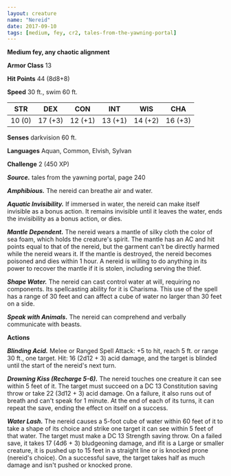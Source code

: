```yaml
---
layout: creature
name: "Nereid"
date: 2017-09-10
tags: [medium, fey, cr2, tales-from-the-yawning-portal]
---
```


**Medium fey, any chaotic alignment**

**Armor Class** 13

**Hit Points** 44 (8d8+8)

**Speed** 30 ft., swim 60 ft.

|   STR   |   DEX   |   CON   |   INT   |   WIS   |   CHA   |
|:-----:|:-----:|:-----:|:-----:|:-----:|:-----:|
| 10 (0) | 17 (+3) | 12 (+1) | 13 (+1) | 14 (+2) | 16 (+3) |

**Senses** darkvision 60 ft.

**Languages** Aquan, Common, Elvish, Sylvan

**Challenge** 2 (450 XP)

***Source.*** tales from the yawning portal,  page 240

***Amphibious.*** The nereid can breathe air and water.

***Aquatic Invisibility.*** If immersed in water, the nereid can make itself invisible as a bonus action. It remains invisible until it leaves the water, ends the invisibility as a bonus action, or dies.

***Mantle Dependent.*** The nereid wears a mantle of silky cloth the color of sea foam, which holds the creature's spirit. The mantle has an AC and hit points equal to that of the nereid, but the garment can't be directly harmed while the nereid wears it. If the mantle is destroyed, the nereid becomes poisoned and dies within 1 hour. A nereid is willing to do anything in its power to recover the mantle if it is stolen, including serving the thief.

***Shape Water.*** The nereid can cast control water at will, requiring no components. Its spellcasting ability for it is Charisma. This use of the spell has a range of 30 feet and can affect a cube of water no larger than 30 feet on a side.

***Speak with Animals.*** The nereid can comprehend and verbally communicate with beasts.

**Actions**

***Blinding Acid.*** Melee or Ranged Spell Attack: +5 to hit, reach 5 ft. or range 30 ft., one target. Hit: 16 (2d12 + 3) acid damage, and the target is blinded until the start of the nereid's next turn.

***Drowning Kiss (Recharge 5-6).*** The nereid touches one creature it can see within 5 feet of it. The target must succeed on a DC 13 Constitution saving throw or take 22 (3d12 + 3) acid damage. On a failure, it also runs out of breath and can't speak for 1 minute. At the end of each of its turns, it can repeat the save, ending the effect on itself on a success.

***Water Lash.*** The nereid causes a 5-foot cube of water within 60 feet of it to take a shape of its choice and strike one target it can see within 5 feet of that water. The target must make a DC 13 Strength saving throw. On a failed save, it takes 17 (4d6 + 3) bludgeoning damage, and ifit is a Large or smaller creature, it is pushed up to 15 feet in a straight line or is knocked prone (nereid's choice). On a successful save, the target takes half as much damage and isn't pushed or knocked prone.

